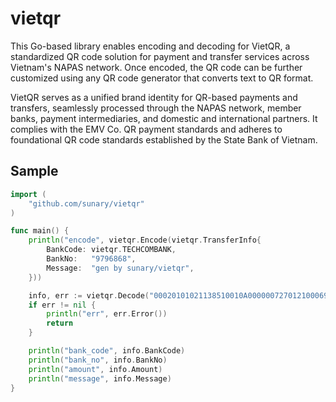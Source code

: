 # vietqr

This Go-based library enables encoding and decoding for VietQR, a standardized QR code solution for payment and transfer services across Vietnam's NAPAS network. Once encoded, the QR code can be further customized using any QR code generator that converts text to QR format.

VietQR serves as a unified brand identity for QR-based payments and transfers, seamlessly processed through the NAPAS network, member banks, payment intermediaries, and domestic and international partners. It complies with the EMV Co. QR payment standards and adheres to foundational QR code standards established by the State Bank of Vietnam.

## Sample

```go
import (
	"github.com/sunary/vietqr"
)

func main() {
	println("encode", vietqr.Encode(vietqr.TransferInfo{
		BankCode: vietqr.TECHCOMBANK,
		BankNo:   "9796868",
		Message:  "gen by sunary/vietqr",
	}))

	info, err := vietqr.Decode("00020101021138510010A00000072701210006970407010797968680208QRIBFTTA53037045802VN62240820gen by sunary/vietqr6304BE74")
	if err != nil {
		println("err", err.Error())
		return
	}

	println("bank_code", info.BankCode)
	println("bank_no", info.BankNo)
	println("amount", info.Amount)
	println("message", info.Message)
}
```
